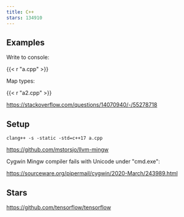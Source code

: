 ```yaml
---
title: C++
stars: 134910
---
```


## Examples

Write to console:

{{< r "a.cpp" >}}

Map types:

{{< r "a2.cpp" >}}

<https://stackoverflow.com/questions/14070940/-/55278718>

## Setup

~~~
clang++ -s -static -std=c++17 a.cpp
~~~

<https://github.com/mstorsjo/llvm-mingw>

Cygwin Mingw compiler fails with Unicode under "cmd.exe":

<https://sourceware.org/pipermail/cygwin/2020-March/243989.html>

## Stars

<https://github.com/tensorflow/tensorflow>
